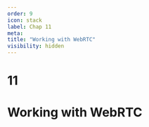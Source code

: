 ```yaml
---
order: 9
icon: stack
label: Chap 11
meta:
title: "Working with WebRTC"
visibility: hidden
---
```

# 11

# Working with WebRTC